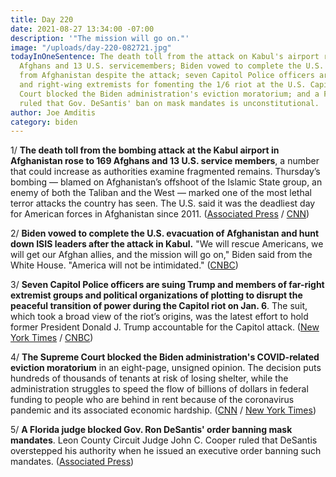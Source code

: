 ```yaml
---
title: Day 220
date: 2021-08-27 13:34:00 -07:00
description: '"The mission will go on."'
image: "/uploads/day-220-082721.jpg"
todayInOneSentence: The death toll from the attack on Kabul's airport rose to 169
  Afghans and 13 U.S. servicemembers; Biden vowed to complete the U.S. withdrawal
  from Afghanistan despite the attack; seven Capitol Police officers are suing Trump
  and right-wing extremists for fomenting the 1/6 riot at the U.S. Capitol; the Supreme
  Court blocked the Biden administration's eviction moratorium; and a Florida judge
  ruled that Gov. DeSantis' ban on mask mandates is unconstitutional.
author: Joe Amditis
category: biden
---
```


1/ **The death toll from the bombing attack at the Kabul airport in Afghanistan rose to 169 Afghans and 13 U.S. service members**, a number that could increase as authorities examine fragmented remains. Thursday’s bombing — blamed on Afghanistan’s offshoot of the Islamic State group, an enemy of both the Taliban and the West — marked one of the most lethal terror attacks the country has seen. The U.S. said it was the deadliest day for American forces in Afghanistan since 2011. ([Associated Press](https://apnews.com/article/bombings-evacuations-kabul-bb32ec2b65b54ec24323e021c9b4a553) / [CNN](https://www.cnn.com/2021/08/26/asia/afghanistan-kabul-airport-blast-intl/index.html))

2/ **Biden vowed to complete the U.S. evacuation of Afghanistan and hunt down ISIS leaders after the attack in Kabul.** "We will rescue Americans, we will get our Afghan allies, and the mission will go on," Biden said from the White House. "America will not be intimidated." ([CNBC](https://www.cnbc.com/2021/08/26/biden-vows-to-complete-afghanistan-evacuation-hunt-down-isis-leaders-after-kabul-attack.html))

3/ **Seven Capitol Police officers are suing Trump and members of far-right extremist groups and political organizations of plotting to disrupt the peaceful transition of power during the Capitol riot on Jan. 6**. The suit, which took a broad view of the riot’s origins, was the latest effort to hold former President Donald J. Trump accountable for the Capitol attack. ([New York Times](https://www.nytimes.com/2021/08/26/us/politics/capitol-police-jan-6-riot-lawsuit-trump.html) / [CNBC](https://www.cnbc.com/2021/08/26/capitol-police-officers-sue-trump-roger-stone-proud-boys-over-jan-6-invasion.html))

4/ **The Supreme Court blocked the Biden administration's COVID-related eviction moratorium** in an eight-page, unsigned opinion. The decision puts hundreds of thousands of tenants at risk of losing shelter, while the administration struggles to speed the flow of billions of dollars in federal funding to people who are behind in rent because of the coronavirus pandemic and its associated economic hardship. ([CNN](https://www.cnn.com/2021/08/26/politics/supreme-court-eviction-moratorium/index.html) / [New York Times](https://www.nytimes.com/2021/08/27/us/eviction-moratorium-ends.html))

5/ **A Florida judge blocked Gov. Ron DeSantis' order banning mask mandates**. Leon County Circuit Judge John C. Cooper ruled that DeSantis overstepped his authority when he issued an executive order banning such mandates. ([Associated Press](https://apnews.com/article/lifestyle-health-education-florida-coronavirus-pandemic-1908088a0b5c5b02d89fd7e007822408))